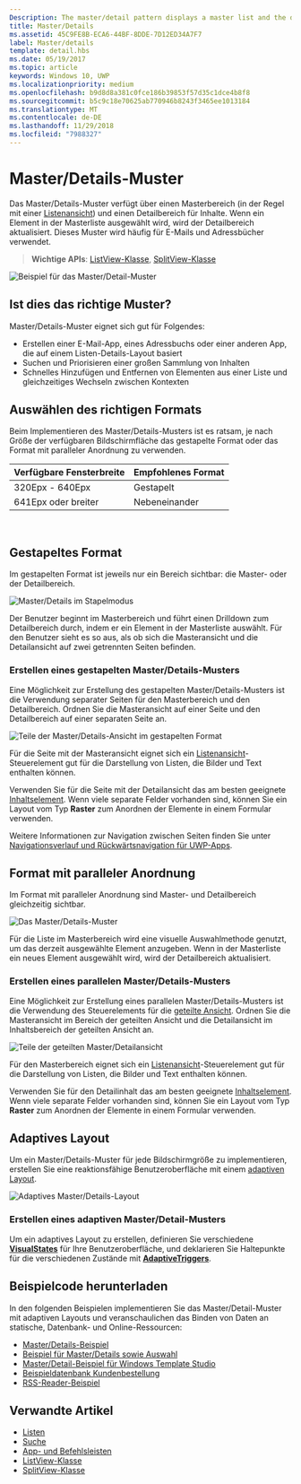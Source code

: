 ```yaml
---
Description: The master/detail pattern displays a master list and the details for the currently selected item. This pattern is frequently used for email and contact lists/address books.
title: Master/Details
ms.assetid: 45C9FE8B-ECA6-44BF-8DDE-7D12ED34A7F7
label: Master/details
template: detail.hbs
ms.date: 05/19/2017
ms.topic: article
keywords: Windows 10, UWP
ms.localizationpriority: medium
ms.openlocfilehash: b9d8d8a381c0fce186b39853f57d35c1dce4b8f8
ms.sourcegitcommit: b5c9c18e70625ab770946b8243f3465ee1013184
ms.translationtype: MT
ms.contentlocale: de-DE
ms.lasthandoff: 11/29/2018
ms.locfileid: "7988327"
---
```

# <a name="masterdetails-pattern"></a>Master/Details-Muster

 

Das Master/Details-Muster verfügt über einen Masterbereich (in der Regel mit einer [Listenansicht](lists.md)) und einen Detailbereich für Inhalte. Wenn ein Element in der Masterliste ausgewählt wird, wird der Detailbereich aktualisiert. Dieses Muster wird häufig für E-Mails und Adressbücher verwendet.

> **Wichtige APIs**: [ListView-Klasse](https://docs.microsoft.com/en-us/uwp/api/Windows.UI.Xaml.Controls.ListView), [SplitView-Klasse](https://docs.microsoft.com/en-us/uwp/api/windows.ui.xaml.controls.splitview)

![Beispiel für das Master/Detail-Muster](images/HIGSecOne_MasterDetail.png)

## <a name="is-this-the-right-pattern"></a>Ist dies das richtige Muster?

Master/Details-Muster eignet sich gut für Folgendes:

-   Erstellen einer E-Mail-App, eines Adressbuchs oder einer anderen App, die auf einem Listen-Details-Layout basiert
-   Suchen und Priorisieren einer großen Sammlung von Inhalten
-   Schnelles Hinzufügen und Entfernen von Elementen aus einer Liste und gleichzeitiges Wechseln zwischen Kontexten

## <a name="choose-the-right-style"></a>Auswählen des richtigen Formats

Beim Implementieren des Master/Details-Musters ist es ratsam, je nach Größe der verfügbaren Bildschirmfläche das gestapelte Format oder das Format mit paralleler Anordnung zu verwenden.

| Verfügbare Fensterbreite | Empfohlenes Format |
|------------------------|-------------------|
| 320Epx - 640Epx        | Gestapelt           |
| 641Epx oder breiter       | Nebeneinander      |

 
## <a name="stacked-style"></a>Gestapeltes Format

Im gestapelten Format ist jeweils nur ein Bereich sichtbar: die Master- oder der Detailbereich.

![Master/Details im Stapelmodus](images/patterns-md-stacked.png)

Der Benutzer beginnt im Masterbereich und führt einen Drilldown zum Detailbereich durch, indem er ein Element in der Masterliste auswählt. Für den Benutzer sieht es so aus, als ob sich die Masteransicht und die Detailansicht auf zwei getrennten Seiten befinden.

### <a name="create-a-stacked-masterdetails-pattern"></a>Erstellen eines gestapelten Master/Details-Musters

Eine Möglichkeit zur Erstellung des gestapelten Master/Details-Musters ist die Verwendung separater Seiten für den Masterbereich und den Detailbereich. Ordnen Sie die Masteransicht auf einer Seite und den Detailbereich auf einer separaten Seite an.

![Teile der Master/Details-Ansicht im gestapelten Format](images/patterns-md-stacked-parts.png)

Für die Seite mit der Masteransicht eignet sich ein [Listenansicht](lists.md)-Steuerelement gut für die Darstellung von Listen, die Bilder und Text enthalten können. 

Verwenden Sie für die Seite mit der Detailansicht das am besten geeignete [Inhaltselement](../layout/layout-panels.md). Wenn viele separate Felder vorhanden sind, können Sie ein Layout vom Typ **Raster** zum Anordnen der Elemente in einem Formular verwenden.

Weitere Informationen zur Navigation zwischen Seiten finden Sie unter [Navigationsverlauf und Rückwärtsnavigation für UWP-Apps](../basics/navigation-history-and-backwards-navigation.md).

## <a name="side-by-side-style"></a>Format mit paralleler Anordnung

Im Format mit paralleler Anordnung sind Master- und Detailbereich gleichzeitig sichtbar.

![Das Master/Details-Muster](images/patterns-masterdetail-400x227.png)

Für die Liste im Masterbereich wird eine visuelle Auswahlmethode genutzt, um das derzeit ausgewählte Element anzugeben. Wenn in der Masterliste ein neues Element ausgewählt wird, wird der Detailbereich aktualisiert.

### <a name="create-a-side-by-side-masterdetails-pattern"></a>Erstellen eines parallelen Master/Details-Musters

Eine Möglichkeit zur Erstellung eines parallelen Master/Details-Musters ist die Verwendung des Steuerelements für die [geteilte Ansicht](split-view.md). Ordnen Sie die Masteransicht im Bereich der geteilten Ansicht und die Detailansicht im Inhaltsbereich der geteilten Ansicht an.

![Teile der geteilten Master/Detailansicht](images/patterns_md_splitview_parts.png)

Für den Masterbereich eignet sich ein [Listenansicht](lists.md)-Steuerelement gut für die Darstellung von Listen, die Bilder und Text enthalten können.

Verwenden Sie für den Detailinhalt das am besten geeignete [Inhaltselement](../layout/layout-panels.md). Wenn viele separate Felder vorhanden sind, können Sie ein Layout vom Typ **Raster** zum Anordnen der Elemente in einem Formular verwenden.

## <a name="adaptive-layout"></a>Adaptives Layout

Um ein Master/Details-Muster für jede Bildschirmgröße zu implementieren, erstellen Sie eine reaktionsfähige Benutzeroberfläche mit einem [adaptiven Layout](../layout/layouts-with-xaml.md).

![Adaptives Master/Details-Layout](images/patterns_masterdetail.png)

### <a name="create-an-adaptive-masterdetails-pattern"></a>Erstellen eines adaptiven Master/Detail-Musters
Um ein adaptives Layout zu erstellen, definieren Sie verschiedene [**VisualStates**](https://docs.microsoft.com/en-us/uwp/api/windows.ui.xaml.visualstate) für Ihre Benutzeroberfläche, und deklarieren Sie Haltepunkte für die verschiedenen Zustände mit [**AdaptiveTriggers**](https://docs.microsoft.com/en-us/uwp/api/Windows.UI.Xaml.AdaptiveTrigger).

## <a name="get-the-sample-code"></a>Beispielcode herunterladen

In den folgenden Beispielen implementieren Sie das Master/Detail-Muster mit adaptiven Layouts und veranschaulichen das Binden von Daten an statische, Datenbank- und Online-Ressourcen: 
- [Master/Details-Beispiel](https://github.com/Microsoft/Windows-universal-samples/tree/master/Samples/XamlMasterDetail) 
- [Beispiel für Master/Details sowie Auswahl](https://github.com/Microsoft/Windows-universal-samples/tree/master/Samples/XamlListView)
- [Master/Detail-Beispiel für Windows Template Studio](https://github.com/Microsoft/WindowsTemplateStudio/tree/master/templates/Uwp/Pages/MasterDetail)
- [Beispieldatenbank Kundenbestellung](https://github.com/Microsoft/Windows-appsample-customers-orders-database)
- [RSS-Reader-Beispiel](https://github.com/Microsoft/Windows-appsample-rssreader)

## <a name="related-articles"></a>Verwandte Artikel

- [Listen](lists.md)
- [Suche](search.md)
- [App- und Befehlsleisten](app-bars.md)
- [ListView-Klasse](https://docs.microsoft.com/en-us/uwp/api/Windows.UI.Xaml.Controls.ListView)
- [SplitView-Klasse](https://docs.microsoft.com/en-us/uwp/api/windows.ui.xaml.controls.splitview)
